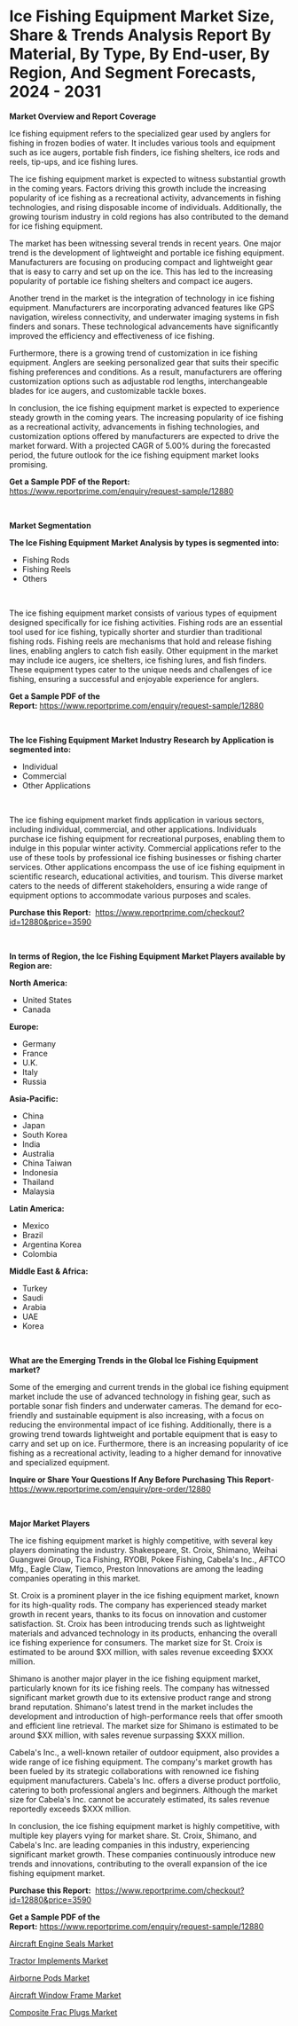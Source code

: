 <p><h1>Ice Fishing Equipment Market Size, Share & Trends Analysis Report By Material, By Type, By End-user, By Region, And Segment Forecasts, 2024 - 2031</h1></p><p><strong>Market Overview and Report Coverage</strong></p>
<p><p>Ice fishing equipment refers to the specialized gear used by anglers for fishing in frozen bodies of water. It includes various tools and equipment such as ice augers, portable fish finders, ice fishing shelters, ice rods and reels, tip-ups, and ice fishing lures.</p><p>The ice fishing equipment market is expected to witness substantial growth in the coming years. Factors driving this growth include the increasing popularity of ice fishing as a recreational activity, advancements in fishing technologies, and rising disposable income of individuals. Additionally, the growing tourism industry in cold regions has also contributed to the demand for ice fishing equipment.</p><p>The market has been witnessing several trends in recent years. One major trend is the development of lightweight and portable ice fishing equipment. Manufacturers are focusing on producing compact and lightweight gear that is easy to carry and set up on the ice. This has led to the increasing popularity of portable ice fishing shelters and compact ice augers.</p><p>Another trend in the market is the integration of technology in ice fishing equipment. Manufacturers are incorporating advanced features like GPS navigation, wireless connectivity, and underwater imaging systems in fish finders and sonars. These technological advancements have significantly improved the efficiency and effectiveness of ice fishing.</p><p>Furthermore, there is a growing trend of customization in ice fishing equipment. Anglers are seeking personalized gear that suits their specific fishing preferences and conditions. As a result, manufacturers are offering customization options such as adjustable rod lengths, interchangeable blades for ice augers, and customizable tackle boxes.</p><p>In conclusion, the ice fishing equipment market is expected to experience steady growth in the coming years. The increasing popularity of ice fishing as a recreational activity, advancements in fishing technologies, and customization options offered by manufacturers are expected to drive the market forward. With a projected CAGR of 5.00% during the forecasted period, the future outlook for the ice fishing equipment market looks promising.</p></p>
<p><strong>Get a Sample PDF of the Report:</strong> <a href="https://www.reportprime.com/enquiry/request-sample/12880">https://www.reportprime.com/enquiry/request-sample/12880</a></p>
<p>&nbsp;</p>
<p><strong>Market Segmentation</strong></p>
<p><strong>The Ice Fishing Equipment Market Analysis by types is segmented into:</strong></p>
<p><ul><li>Fishing Rods</li><li>Fishing Reels</li><li>Others</li></ul></p>
<p>&nbsp;</p>
<p><p>The ice fishing equipment market consists of various types of equipment designed specifically for ice fishing activities. Fishing rods are an essential tool used for ice fishing, typically shorter and sturdier than traditional fishing rods. Fishing reels are mechanisms that hold and release fishing lines, enabling anglers to catch fish easily. Other equipment in the market may include ice augers, ice shelters, ice fishing lures, and fish finders. These equipment types cater to the unique needs and challenges of ice fishing, ensuring a successful and enjoyable experience for anglers.</p></p>
<p><strong>Get a Sample PDF of the Report:</strong>&nbsp;<a href="https://www.reportprime.com/enquiry/request-sample/12880">https://www.reportprime.com/enquiry/request-sample/12880</a></p>
<p>&nbsp;</p>
<p><strong>The Ice Fishing Equipment Market Industry Research by Application is segmented into:</strong></p>
<p><ul><li>Individual</li><li>Commercial</li><li>Other Applications</li></ul></p>
<p>&nbsp;</p>
<p><p>The ice fishing equipment market finds application in various sectors, including individual, commercial, and other applications. Individuals purchase ice fishing equipment for recreational purposes, enabling them to indulge in this popular winter activity. Commercial applications refer to the use of these tools by professional ice fishing businesses or fishing charter services. Other applications encompass the use of ice fishing equipment in scientific research, educational activities, and tourism. This diverse market caters to the needs of different stakeholders, ensuring a wide range of equipment options to accommodate various purposes and scales.</p></p>
<p><strong>Purchase this Report:</strong>&nbsp; <a href="https://www.reportprime.com/checkout?id=12880&price=3590">https://www.reportprime.com/checkout?id=12880&price=3590</a></p>
<p>&nbsp;</p>
<p><strong>In terms of Region, the Ice Fishing Equipment Market Players available by Region are:</strong></p>
<p>
    <p> <strong> North America: </strong>
        <ul>
            <li>United States</li>
            <li>Canada</li>
        </ul>
        </p> 
    <p> <strong> Europe: </strong>
        <ul>
            <li>Germany</li>
            <li>France</li>
            <li>U.K.</li>
            <li>Italy</li>
            <li>Russia</li>
        </ul>
        </p> 
    <p> <strong> Asia-Pacific: </strong>
        <ul>
            <li>China</li>
            <li>Japan</li>
            <li>South Korea</li>
            <li>India</li>
            <li>Australia</li>
            <li>China Taiwan</li>
            <li>Indonesia</li>
            <li>Thailand</li>
            <li>Malaysia</li>
        </ul>
        </p> 
    <p> <strong> Latin America: </strong>
        <ul>
            <li>Mexico</li>
            <li>Brazil</li>
            <li>Argentina Korea</li>
            <li>Colombia</li>
        </ul>
        </p> 
    <p> <strong> Middle East & Africa: </strong>
        <ul>
            <li>Turkey</li>
            <li>Saudi</li>
            <li>Arabia</li>
            <li>UAE</li>
            <li>Korea</li>
        </ul>
    </p>
    </p>
<p>&nbsp;</p>
<p><strong>What are the Emerging Trends in the Global Ice Fishing Equipment market?</strong></p>
<p><p>Some of the emerging and current trends in the global ice fishing equipment market include the use of advanced technology in fishing gear, such as portable sonar fish finders and underwater cameras. The demand for eco-friendly and sustainable equipment is also increasing, with a focus on reducing the environmental impact of ice fishing. Additionally, there is a growing trend towards lightweight and portable equipment that is easy to carry and set up on ice. Furthermore, there is an increasing popularity of ice fishing as a recreational activity, leading to a higher demand for innovative and specialized equipment.</p></p>
<p><strong>Inquire or Share Your Questions If Any Before Purchasing This Report</strong>- <a href="https://www.reportprime.com/enquiry/pre-order/12880">https://www.reportprime.com/enquiry/pre-order/12880</a></p>
<p>&nbsp;</p>
<p><strong>Major Market Players</strong></p>
<p><p>The ice fishing equipment market is highly competitive, with several key players dominating the industry. Shakespeare, St. Croix, Shimano, Weihai Guangwei Group, Tica Fishing, RYOBI, Pokee Fishing, Cabela's Inc., AFTCO Mfg., Eagle Claw, Tiemco, Preston Innovations are among the leading companies operating in this market.</p><p>St. Croix is a prominent player in the ice fishing equipment market, known for its high-quality rods. The company has experienced steady market growth in recent years, thanks to its focus on innovation and customer satisfaction. St. Croix has been introducing trends such as lightweight materials and advanced technology in its products, enhancing the overall ice fishing experience for consumers. The market size for St. Croix is estimated to be around $XX million, with sales revenue exceeding $XXX million.</p><p>Shimano is another major player in the ice fishing equipment market, particularly known for its ice fishing reels. The company has witnessed significant market growth due to its extensive product range and strong brand reputation. Shimano's latest trend in the market includes the development and introduction of high-performance reels that offer smooth and efficient line retrieval. The market size for Shimano is estimated to be around $XX million, with sales revenue surpassing $XXX million.</p><p>Cabela's Inc., a well-known retailer of outdoor equipment, also provides a wide range of ice fishing equipment. The company's market growth has been fueled by its strategic collaborations with renowned ice fishing equipment manufacturers. Cabela's Inc. offers a diverse product portfolio, catering to both professional anglers and beginners. Although the market size for Cabela's Inc. cannot be accurately estimated, its sales revenue reportedly exceeds $XXX million.</p><p>In conclusion, the ice fishing equipment market is highly competitive, with multiple key players vying for market share. St. Croix, Shimano, and Cabela's Inc. are leading companies in this industry, experiencing significant market growth. These companies continuously introduce new trends and innovations, contributing to the overall expansion of the ice fishing equipment market.</p></p>
<p><strong>Purchase this Report:</strong>&nbsp;&nbsp;<a href="https://www.reportprime.com/checkout?id=12880&price=3590">https://www.reportprime.com/checkout?id=12880&price=3590</a></p>
<p></p>
<p><strong>Get a Sample PDF of the Report:</strong>&nbsp;<a href="https://www.reportprime.com/enquiry/request-sample/12880">https://www.reportprime.com/enquiry/request-sample/12880</a></p>
<p><p><a href="https://github.com/santosh758595/Market-Research-Report-List-2/blob/main/aircraft-engine-seals-market.md">Aircraft Engine Seals Market</a></p><p><a href="https://github.com/Chiragrp26/Market-Research-Report-List-2/blob/main/tractor-implements-market.md">Tractor Implements Market</a></p><p><a href="https://github.com/AKSHATREPORTPRIME/Market-Research-Report-List-2/blob/main/airborne-pods-market.md">Airborne Pods Market</a></p><p><a href="https://github.com/Chiragrp25/Market-Research-Report-List-2/blob/main/aircraft-window-frame-market.md">Aircraft Window Frame Market</a></p><p><a href="https://github.com/YashRP12/Market-Research-Report-List-2/blob/main/composite-frac-plugs-market.md">Composite Frac Plugs Market</a></p></p>
